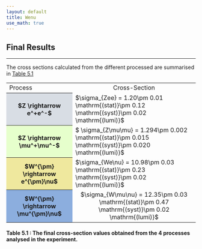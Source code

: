 ```yaml
---
layout: default
title: Wenu
use_math: true
---
```


## Final Results
---

The cross sections calculated from the different processed are summarised in [Table 5.1](#table-51)



<a name="table-51"></a>
<table style="width:100%" align="center">
   <tr>  
    <td>  Process </td>
    <td align="center"> Cross-Section </td>
  </tr>

  <tr>    
  	<th bgcolor="#D8DDE4"> $Z \rightarrow e^+e^-$ </th>
    <td> $\sigma_{Zee} = 1.20\pm 0.01 \mathrm{(stat)}\pm 0.12 \mathrm{(syst)}\pm 0.02 \mathrm{(lumi)}$</td>
  </tr>
                                               
  <tr>     
    <th bgcolor="#e6ffcc">$Z \rightarrow \mu^+\mu^-$</th>
    <td>$ \sigma_{Z\mu\mu} = 1.294\pm 0.002 \mathrm{(stat)}\pm 0.015 \mathrm{(syst)}\pm 0.020 \mathrm{(lumi)}$</td>
  </tr>

  <tr> 
    <th bgcolor="#EFE89E"> $W^{\pm} \rightarrow e^{\pm}\nu$ </th> 
    <td> $\sigma_{We\nu} = 10.98\pm 0.03 \mathrm{(stat)}\pm 0.23 \mathrm{(syst)}\pm 0.02 \mathrm{(lumi)}$</td>
  </tr>

  <tr> 
   <th bgcolor="#8CAEDE"> $W^{\pm} \rightarrow \mu^{\pm}\nu$ </th>  
    <td align="center"> $\sigma_{W\mu\nu} = 12.35\pm 0.03 \mathrm{(stat)}\pm 0.47 \mathrm{(syst)}\pm 0.02 \mathrm{(lumi)}$ </td>
  </tr>


</table>

#### __Table 5.1__ : The final cross-section values obtained from the 4 processes analysed in the experiment.